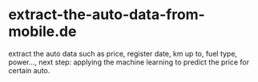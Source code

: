 extract-the-auto-data-from-mobile.de
====================================

extract the auto data such as price, register date, km up to, fuel type, power..., 
next step: applying the machine learning to predict the price for certain auto.

